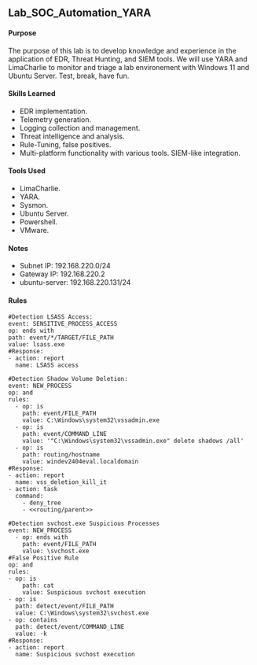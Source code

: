 ## Lab_SOC_Automation_YARA

#### Purpose
The purpose of this lab is to develop knowledge and experience in the application of EDR, Threat Hunting, and SIEM tools. We will use YARA and LimaCharlie to monitor and triage a lab environement with Windows 11 and Ubuntu Server. Test, break, have fun.
#### Skills Learned
- EDR implementation.
- Telemetry generation.
- Logging collection and management.
- Threat intelligence and analysis.
- Rule-Tuning, false positives. 
- Multi-platform functionality with various tools. SIEM-like integration. 
#### Tools Used
- LimaCharlie.
- YARA.
- Sysmon.
- Ubuntu Server.
- Powershell.
- VMware.
#### Notes
- Subnet IP: 192.168.220.0/24
- Gateway IP: 192.168.220.2
- ubuntu-server: 192.168.220.131/24
#### Rules
```
#Detection LSASS Access:
event: SENSITIVE_PROCESS_ACCESS
op: ends with
path: event/*/TARGET/FILE_PATH
value: lsass.exe
#Response:
- action: report
  name: LSASS access
```
```
#Detection Shadow Volume Deletion:
event: NEW_PROCESS
op: and
rules:
  - op: is
    path: event/FILE_PATH
    value: C:\Windows\system32\vssadmin.exe
  - op: is
    path: event/COMMAND_LINE
    value: '"C:\Windows\system32\vssadmin.exe" delete shadows /all'
  - op: is
    path: routing/hostname
    value: windev2404eval.localdomain
#Response:
- action: report
  name: vss_deletion_kill_it
- action: task
  command:
    - deny_tree
    - <<routing/parent>>
```
```
#Detection svchost.exe Suspicious Processes
event: NEW_PROCESS
  - op: ends with
    path: event/FILE_PATH
    value: \svchost.exe
#False Positive Rule
op: and
rules:
- op: is
    path: cat
    value: Suspicious svchost execution
- op: is
  path: detect/event/FILE_PATH
  value: C:\Windows\system32\svchost.exe
- op: contains
  path: detect/event/COMMAND_LINE
  value: -k
#Response:
- action: report
  name: Suspicious svchost execution
```

